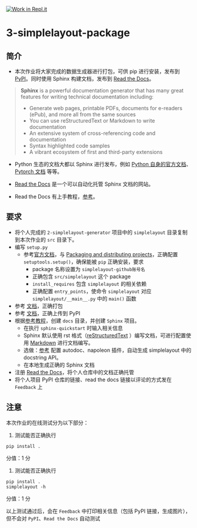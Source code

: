 [![Work in Repl.it](https://classroom.github.com/assets/work-in-replit-14baed9a392b3a25080506f3b7b6d57f295ec2978f6f33ec97e36a161684cbe9.svg)](https://classroom.github.com/online_ide?assignment_repo_id=3695084&assignment_repo_type=AssignmentRepo)
# 3-simplelayout-package

## 简介

- 本次作业将大家完成的数据生成器进行打包，可供 pip 进行安装，发布到 [PyPI](https://pypi.org/)。同时使用 Sphinx 构建文档，发布到 [Read the Docs](https://readthedocs.org/)。


>**Sphinx** is a powerful documentation generator that has many great features for writing technical documentation including:
>- Generate web pages, printable PDFs, documents for e-readers (ePub), and more all from the same sources
>- You can use reStructuredText or Markdown to write documentation
>- An extensive system of cross-referencing code and documentation
>- Syntax highlighted code samples
>- A vibrant ecosystem of first and third-party extensions

- Python 生态的文档大都以 Sphinx 进行发布，例如 [Python 自身的官方文档](https://docs.python.org/3/)、[Pytorch 文档](https://pytorch.org/docs/stable/index.html) 等等。

- [Read the Docs](https://readthedocs.org/) 是一个可以自动化托管 Sphinx 文档的网站。

- Read the Docs 有上手教程，[参考](https://docs.readthedocs.io/en/stable/intro/getting-started-with-sphinx.html)。

## 要求

- 将个人完成的 `2-simplelayout-generator` 项目中的 `simplelayout` 目录复制到本次作业的 `src` 目录下。
- 编写 `setup.py`
  - 参考[官方文档](https://docs.python.org/3/distributing/index.html#reading-the-python-packaging-user-guide)，与 [Packaging and distributing projects](https://packaging.python.org/guides/distributing-packages-using-setuptools/)，正确配置 `setuptools.setup()`，确保能被 `pip` 正确安装，要求
    - package 名称设置为 `simplelayout-github账号名`
    - 正确包含 `src/simplelayout` 这个 package
    - `install_requires` 包含 `simplelayout` 的相关依赖
    - 正确配置 `entry_points`，使命令 `simplelayout` 对应 `simplelayout/__main__.py` 中的 `main()` 函数
- 参考 [文档](https://packaging.python.org/guides/distributing-packages-using-setuptools/#packaging-your-project)，正确打包
- 参考 [文档](https://packaging.python.org/guides/distributing-packages-using-setuptools/#id77)，正确上传到 PyPI
- 根据[参考教程](https://docs.readthedocs.io/en/stable/intro/getting-started-with-sphinx.html)，创建 `docs` 目录，并创建 `Sphinx` 项目。
  - 在执行 `sphinx-quickstart` 时输入相关信息
  - Sphinx 默认使用 rst 格式（[reStructuredText](https://www.sphinx-doc.org/en/master/usage/restructuredtext/basics.html) ）编写文档，可进行配置使用 [Markdown](https://docs.readthedocs.io/en/stable/intro/getting-started-with-sphinx.html#using-markdown-with-sphinx) 进行文档编写。
  - 选做：[参考](https://www.sphinx-doc.org/en/master/usage/extensions/napoleon.html) 配置 autodoc、napoleon 插件，自动生成 simplelayout 中的 docstring API。
  - 在本地生成正确的 Sphinx 文档
- 注册 [Read the Docs](https://readthedocs.org/)，将个人仓库中的文档正确托管
- 将个人项目 PyPI 仓库的链接、read the docs 链接以评论的方式发在 `Feedback` 上

## 注意

本次作业的在线测试分为以下部分：
1. 测试能否正确执行
  ```
  pip install .
  ```
  分值：1 分
1. 测试能否正确执行
  ```
  pip install .
  simplelayout -h
  ```
  分值：1 分

以上测试通过后，会在 `Feedback` 中打印相关信息（包括 PyPI 链接，生成图片），但不会对 `PyPI`、`Read the Docs` 自动测试
